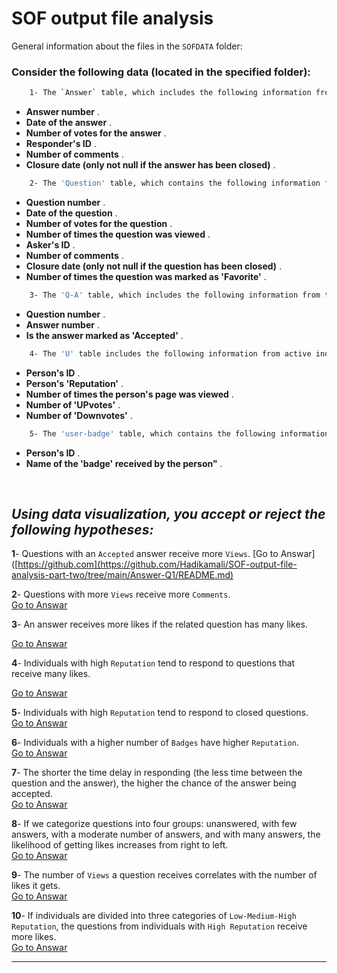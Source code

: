 # ****SOF output file analysis****

General information about the files in the `SOFDATA` folder:

### Consider the following data (located in the specified folder):
```bash
    1- The `Answer` table, which includes the following information from the answers published on `SOF`:
```

* **Answer number** .<br>
* **Date of the answer** .<br>
* **Number of votes for the answer** .<br>
* **Responder's ID** .<br>
* **Number of comments** .<br>
* **Closure date (only not null if the answer has been closed)** .<br>

```bash
    2- The 'Question' table, which contains the following information from the questions published on 'SOF':
```
* **Question number** .<br>
* **Date of the question** .<br>
* **Number of votes for the question** .<br>
* **Number of times the question was viewed** .<br>
* **Asker's ID** .<br>
* **Number of comments** .<br>
* **Closure date (only not null if the question has been closed)** .<br>
* **Number of times the question was marked as 'Favorite'** .<br>

```bash
    3- The 'Q-A' table, which includes the following information from the questions and answers published on 'SOF':
```
* **Question number** .<br>
* **Answer number** .<br>
* **Is the answer marked as 'Accepted'** .<br>

```bash
    4- The 'U' table includes the following information from active individuals on 'SOF' (askers or responders):
```
* **Person's ID** .<br>
* **Person's 'Reputation'** .<br>
* **Number of times the person's page was viewed** .<br>
* **Number of 'UPvotes'** .<br>
* **Number of 'Downvotes'** .<br>

```bash
    5- The 'user-badge' table, which contains the following information about individuals:
```
*  **Person's ID** .<br>
*  **Name of the 'badge' received by the person"** .<br>
<br>


## ***Using data visualization, you accept or reject the following hypotheses:***

**1**- Questions with an `Accepted` answer receive more `Views`.
[Go to Answar]([https://github.com](https://github.com/Hadikamali/SOF-output-file-analysis-part-two/tree/main/Answer-Q1/README.md)


**2**- Questions with more `Views` receive more `Comments`.<br>
[Go to Answar]([https://github.com](https://github.com/Hadikamali/SOF-output-file-analysis-part-two/tree/main/Answer-Q2/README.md)/)

**3**- An answer receives more likes if the related question has many likes.<br>

[Go to Answar]([https://github.com](https://github.com/Hadikamali/SOF-output-file-analysis-part-two/tree/main/Answer-Q3/README.md)/)


**4**- Individuals with high `Reputation` tend to respond to questions that receive many likes.<br>

[Go to Answar]([https://github.com](https://github.com/Hadikamali/SOF-output-file-analysis-part-two/tree/main/Answer-Q4/README.md)/)


**5**- Individuals with high `Reputation` tend to respond to closed questions.<br>
[Go to Answar]([https://github.com](https://github.com/Hadikamali/SOF-output-file-analysis-part-two/tree/main/Answer-Q5/README.md)/)

**6**- Individuals with a higher number of `Badges` have higher `Reputation`.<br>
[Go to Answar]([https://github.com](https://github.com/Hadikamali/SOF-output-file-analysis-part-two/tree/main/Answer-Q6/README.md)/)

**7**- The shorter the time delay in responding (the less time between the question and the answer), the higher the chance of the answer being accepted.<br>
[Go to Answar]([https://github.com](https://github.com/Hadikamali/SOF-output-file-analysis-part-two/tree/main/Answer-Q7/README.md)/)

**8**- If we categorize questions into four groups: unanswered, with few answers, with a moderate number of answers, and with many answers, the likelihood of getting likes increases from right to left.<br>
[Go to Answar]([https://github.com](https://github.com/Hadikamali/SOF-output-file-analysis-part-two/tree/main/Answer-Q8/README.md)/)

**9**- The number of `Views` a question receives correlates with the number of likes it gets.<br>
[Go to Answar]([https://github.com](https://github.com/Hadikamali/SOF-output-file-analysis-part-two/tree/main/Answer-Q9/README.md)/)

**10**- If individuals are divided into three categories of `Low-Medium-High Reputation`, the   questions from individuals with `High Reputation` receive more likes.<br>
[Go to Answar]([https://github.com](https://github.com/Hadikamali/SOF-output-file-analysis-part-two/tree/main/Answer-Q10/README.md)/)

----------


